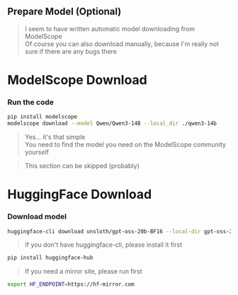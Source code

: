 ## Prepare Model (Optional)
>I seem to have written automatic model downloading from ModelScope  
>Of course you can also download manually, because I'm really not sure if there are any bugs there  

# ModelScope Download
### Run the code
```bash
pip install modelscope
modelscope download --model Qwen/Qwen3-14B --local_dir ./qwen3-14b
```
>Yes... it's that simple  
> You need to find the model you need on the ModelScope community yourself

>This section can be skipped (probably)

# HuggingFace Download

### Download model
```bash
huggingface-cli download unsloth/gpt-oss-20b-BF16 --local-dir gpt-oss-20b
```
> If you don't have huggingface-cli, please install it first  
```bash
pip install huggingface-hub
```
> If you need a mirror site, please run first  
```bash
export HF_ENDPOINT=https://hf-mirror.com
```